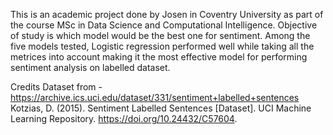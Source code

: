 This is an academic project done by Josen in Coventry University as part of the course MSc in Data Science and Computational Intelligence. 
Objective of study is which model would be the best one for sentiment. Among the five models tested, Logistic regression performed well while taking all the metrices into account making it the most effective model for performing sentiment analysis on labelled dataset.

Credits
Dataset from - https://archive.ics.uci.edu/dataset/331/sentiment+labelled+sentences
Kotzias, D. (2015). Sentiment Labelled Sentences [Dataset]. UCI Machine Learning Repository. https://doi.org/10.24432/C57604.
